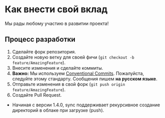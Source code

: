 # Как внести свой вклад

Мы рады любому участию в развитии проекта!

## Процесс разработки

1.  Сделайте форк репозитория.
2.  Создайте новую ветку для своей фичи (`git checkout -b feature/AmazingFeature`).
3.  Внесите изменения и сделайте коммиты.
4.  **Важно:** Мы используем [Conventional Commits](https://www.conventionalcommits.org/ru/v1.0.0/). Пожалуйста, следуйте этому стандарту.
    Сообщения пишем **на русском языке**.
5.  Отправьте изменения в свой форк (`git push origin feature/AmazingFeature`).
6.  Создайте Pull Request.
- Начиная с версии 1.4.0, sync поддерживает рекурсивное создание директорий в облаке при загрузке (push).
